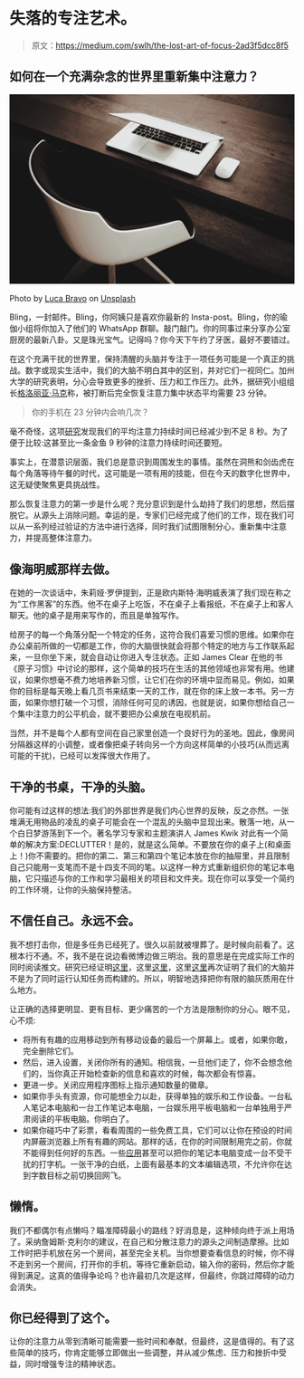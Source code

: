 # 失落的专注艺术。

> 原文：<https://medium.com/swlh/the-lost-art-of-focus-2ad3f5dcc8f5>

## 如何在一个充满杂念的世界里重新集中注意力？

![](img/2d9bae850a49066e316740f9c4bd0da8.png)

Photo by [Luca Bravo](https://unsplash.com/@lucabravo?utm_source=medium&utm_medium=referral) on [Unsplash](https://unsplash.com?utm_source=medium&utm_medium=referral)

Bling，一封邮件。Bling，你阿姨只是喜欢你最新的 Insta-post。Bling，你的瑜伽小组将你加入了他们的 WhatsApp 群聊。敲门敲门。你的同事过来分享办公室厨房的最新八卦。又是珠光宝气。记得吗？你今天下午约了牙医，最好不要错过。

在这个充满干扰的世界里，保持清醒的头脑并专注于一项任务可能是一个真正的挑战。数字或现实生活中，我们的大脑不明白其中的区别，并对它们一视同仁。加州大学的研究表明，分心会导致更多的挫折、压力和工作压力。此外，据研究小组组长[格洛丽亚·马克](https://lifehacker.com/how-long-it-takes-to-get-back-on-track-after-a-distract-1720708353)称，被打断后完全恢复注意力集中状态平均需要 23 分钟。

> 你的手机在 23 分钟内会响几次？

毫不奇怪，这项[研究](http://time.com/3858309/attention-spans-goldfish/)发现我们的平均注意力持续时间已经减少到不足 8 秒。为了便于比较:这甚至比一条金鱼 9 秒钟的注意力持续时间还要短。

事实上，在潜意识层面，我们总是意识到周围发生的事情。虽然在洞熊和剑齿虎在每个角落等待午餐的时代，这可能是一项有用的技能，但在今天的数字化世界中，这无疑使聚焦更具挑战性。

那么恢复注意力的第一步是什么呢？充分意识到是什么劫持了我们的思想，然后摆脱它。从源头上消除问题。幸运的是，专家们已经完成了他们的工作，现在我们可以从一系列经过验证的方法中进行选择，同时我们试图限制分心，重新集中注意力，并提高整体注意力。

## 像海明威那样去做。

在她的一次谈话中，朱莉娅·罗伊提到，正是欧内斯特·海明威表演了我们现在称之为“工作黑客”的东西。他不在桌子上吃饭，不在桌子上看报纸，不在桌子上和客人聊天。他的桌子是用来写作的，而且是单独写作。

给房子的每一个角落分配一个特定的任务，这符合我们喜爱习惯的思维。如果你在办公桌前所做的一切都是工作，你的大脑很快就会将那个特定的地方与工作联系起来，一旦你坐下来，就会自动让你进入专注状态。正如 James Clear 在他的书《原子习惯》中讨论的那样，这个简单的技巧在生活的其他领域也非常有用。他建议，如果你想毫不费力地培养新习惯，让它们在你的环境中显而易见。例如，如果你的目标是每天晚上看几页书来结束一天的工作，就在你的床上放一本书。另一方面，如果你想打破一个习惯，消除任何可见的诱因，也就是说，如果你想给自己一个集中注意力的公平机会，就不要把办公桌放在电视机前。

当然，并不是每个人都有空间在自己家里创造一个良好行为的圣地。因此，像房间分隔器这样的小调整，或者像把桌子转向另一个方向这样简单的小技巧(从而远离可能的干扰)，已经可以发挥很大作用了。

## **干净的书桌，干净的头脑。**

你可能有过这样的想法:我们的外部世界是我们内心世界的反映，反之亦然。一张堆满无用物品的凌乱的桌子可能会在一个混乱的头脑中显现出来。散落一地，从一个白日梦游荡到下一个。著名学习专家和主题演讲人 James Kwik 对此有一个简单的解决方案:DECLUTTER！是的，就是这么简单。不要放在你的桌子上(和桌面上！)你不需要的。把你的第二、第三和第四个笔记本放在你的抽屉里，并且限制自己只能用一支笔而不是十四支不同的笔。以这样一种方式重新组织你的笔记本电脑，它只描述与你的工作和学习最相关的项目和文件夹。现在你可以享受一个简约的工作环境，让你的头脑保持整洁。

## **不信任自己。永远不会。**

我不想打击你，但是多任务已经死了。很久以前就被埋葬了。是时候向前看了。这根本行不通。不，我不是在说边看微博边做三明治。我的意思是在完成实际工作的同时阅读推文。研究已经证明[这里](https://www.apa.org/research/action/multitask)，这里[这里](https://journals.sagepub.com/doi/abs/10.1177/0956797618801013?journalCode=pssa)，这里[这里](https://journals.sagepub.com/doi/full/10.1177/0959354318815766)再次证明了我们的大脑并不是为了同时运行认知任务而构建的。所以，明智地选择把你有限的脑灰质用在什么地方。

让正确的选择更明显、更有目标、更少痛苦的一个方法是限制你的分心。眼不见，心不烦:

*   将所有有趣的应用移动到所有移动设备的最后一个屏幕上。或者，如果你敢，完全删除它们。
*   然后，进入设置，关闭你所有的通知。相信我，一旦他们走了，你不会想念他们的，当你真正开始检查新的信息和喜欢的时候，每次都会有惊喜。
*   更进一步。关闭应用程序图标上指示通知数量的徽章。
*   如果你手头有资源，你可能想全力以赴，获得单独的娱乐和工作设备。一台私人笔记本电脑和一台工作笔记本电脑，一台娱乐用平板电脑和一台单独用于严肃阅读的平板电脑。你明白了。
*   如果你碰巧中了彩票，看看周围的一些免费工具，它们可以让你在预设的时间内屏蔽浏览器上所有有趣的网站。那样的话，在你的时间限制用完之前，你就不能得到任何好的东西。一些[应用](https://getcoldturkey.com/writer/)甚至可以把你的笔记本电脑变成一台不受干扰的打字机。一张干净的白纸，上面有最基本的文本编辑选项，不允许你在达到字数目标之前切换回网飞。

## **懒惰。**

我们不都偶尔有点懒吗？瞄准障碍最小的路线？好消息是，这种倾向终于派上用场了。采纳詹姆斯·克利尔的建议，在自己和分散注意力的源头之间制造摩擦。比如工作时把手机放在另一个房间，甚至完全关机。当你想要查看信息的时候，你不得不走到另一个房间，打开你的手机，等待它重新启动，输入你的密码，然后你才能得到满足。这真的值得争论吗？也许最初几次是这样，但最终，你跳过障碍的动力会消失。

## 你已经得到了这个。

让你的注意力从零到清晰可能需要一些时间和奉献，但最终，这是值得的。有了这些简单的技巧，你肯定能够立即做出一些调整，并从减少焦虑、压力和挫折中受益，同时增强专注的精神状态。